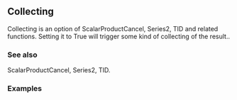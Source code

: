 ##  Collecting 

Collecting is an option of ScalarProductCancel, Series2, TID and related functions. Setting it to True will trigger some kind of collecting of the result..

###  See also 

ScalarProductCancel, Series2, TID.

###  Examples 